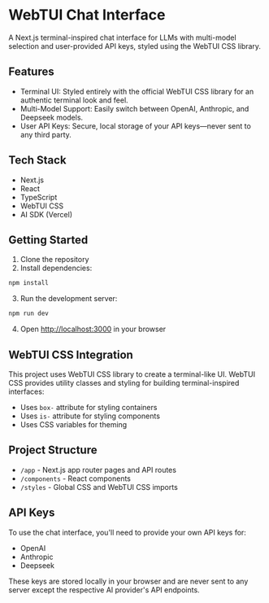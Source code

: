 # WebTUI Chat Interface

A Next.js terminal-inspired chat interface for LLMs with multi-model selection and user-provided API keys, styled using the WebTUI CSS library.

## Features

- Terminal UI: Styled entirely with the official WebTUI CSS library for an authentic terminal look and feel.
- Multi-Model Support: Easily switch between OpenAI, Anthropic, and Deepseek models.
- User API Keys: Secure, local storage of your API keys—never sent to any third party.


## Tech Stack

- Next.js 
- React 
- TypeScript
- WebTUI CSS
- AI SDK (Vercel)

## Getting Started

1. Clone the repository
2. Install dependencies:

```bash
npm install
```

3. Run the development server:

```bash
npm run dev
```

4. Open [http://localhost:3000](http://localhost:3000) in your browser

## WebTUI CSS Integration

This project uses WebTUI CSS library to create a terminal-like UI. WebTUI CSS provides utility classes and styling for building terminal-inspired interfaces:

- Uses `box-` attribute for styling containers
- Uses `is-` attribute for styling components
- Uses CSS variables for theming

## Project Structure

- `/app` - Next.js app router pages and API routes
- `/components` - React components
- `/styles` - Global CSS and WebTUI CSS imports

## API Keys

To use the chat interface, you'll need to provide your own API keys for:

- OpenAI
- Anthropic
- Deepseek

These keys are stored locally in your browser and are never sent to any server except the respective AI provider's API endpoints.